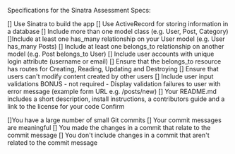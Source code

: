 Specifications for the Sinatra Assessment
Specs:

[] Use Sinatra to build the app
[] Use ActiveRecord for storing information in a database
[] Include more than one model class (e.g. User, Post, Category)
[]Include at least one has_many relationship on your User model (e.g. User has_many Posts)
[] Include at least one belongs_to relationship on another model (e.g. Post belongs_to User)
[] Include user accounts with unique login attribute (username or email)
[] Ensure that the belongs_to resource has routes for Creating, Reading, Updating and Destroying
[] Ensure that users can't modify content created by other users
[] Include user input validations
BONUS - not required - Display validation failures to user with error message (example form URL e.g. /posts/new)
[] Your README.md includes a short description, install instructions, a contributors guide and a link to the license for your code
Confirm

 []You have a large number of small Git commits
[] Your commit messages are meaningful
[] You made the changes in a commit that relate to the commit message
[] You don't include changes in a commit that aren't related to the commit message
